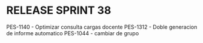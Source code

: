 # RELEASE SPRINT 38
PES-1140 - Optimizar consulta cargas docente
PES-1312 - Doble generacion de informe automatico
PES-1044 - cambiar de grupo